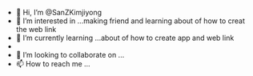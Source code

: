 - 👋 Hi, I’m @SanZKimjiyong
- 👀 I’m interested in ...making friend and learning about of how to creat the web link 
- 🌱 I’m currently learning ...about of how to create app and web link
- 
- 💞️ I’m looking to collaborate on ...
- 📫 How to reach me ...

<!---
SanZKimjiyong/SanZKimjiyong is a ✨ special ✨ repository because its `README.md` (this file) appears on your GitHub profile.
You can click the Preview link to take a look at your changes.
--->
